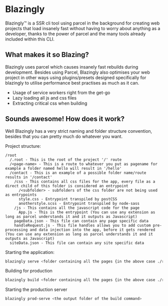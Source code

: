 # Blazingly

Blazingly™ is a SSR cli tool using parcel in the background for creating web projects that load insanely fast without having to worry about anything as a developer, thanks to the power of parcel and the many tools already included within this CLI.

## What makes it so Blazing?

Blazingly uses parcel which causes insanely fast rebuilds during development.
Besides using Parcel, Blazingly also optimises your web project in other ways using plugins/presets designed specifically for blazingly to utilise performance best practises as much as it can.

- Usage of service workers right from the get-go
- Lazy loading all js and css files
- Extracting critical css when building

## Sounds awesome! How does it work?

Well Blazingly has a very strict naming and folder structure convention, besides that you can pretty much do whatever you want.

Project structure:
```
/root
  /.root - This is the root of the project '/' route
  /<page-name> - This is a route to whatever you put as pagename for example a folder named hello will result in '/hello'
  /contact - This is an example of a possible folder name/route results in '/contact'
    /css - This contains all css files for the app, every file as a direct child of this folder is considered an entrypoint
      /<subfolder> - subfolders of the css folder are not being used as entrypoints
      style.css - Entrypoint transpiled by postCSS
      anotherstyle.scss - Entrypoint transpiled by node-sass
    /js - This contains all the javascript code for the page
      App.js - This is the entrypoint (You can use any extension as long as parcel understands it and it outputs as Javascript)
    pageData.json - This file can contain any page specific data
    handleRequest.js - This file handles allows you to add custom pre-processing and data injection into the app, before it gets rendered (You can use any extension as long as parcel understands it and it outputs as Javascript)
  siteData.json - This file can contain any site specific data
```

Starting the application:
```bash
blazingly serve <folder containing all the pages {in the above case ./root}>
```

Building for production
```bash
blazingly build <folder containing all the pages {in the above case ./root}>
```

Starting the production server
```bash
blazingly prod-serve <the output folder of the build command>
```